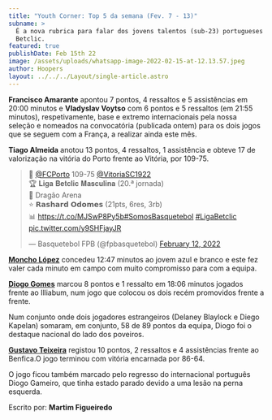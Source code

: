 ```yaml
---
title: "Youth Corner: Top 5 da semana (Fev. 7 - 13)"
subname: >
  É a nova rubrica para falar dos jovens talentos (sub-23) portugueses na Liga
  Betclic.
featured: true
publishDate: Feb 15th 22
image: /assets/uploads/whatsapp-image-2022-02-15-at-12.13.57.jpeg
author: Hoopers
layout: ../../../Layout/single-article.astro
---
```

**Francisco Amarante** apontou 7 pontos, 4 ressaltos e 5 assistências em 20:00 minutos e **Vladyslav Voytso** com 6 pontos e 5 ressaltos (em 21:55 minutos), respetivamente, base e extremo internacionais pela nossa seleção e nomeados na convocatória (publicada ontem) para os dois jogos que se seguem com a França, a realizar ainda este mês.

**Tiago Almeida** anotou 13 pontos, 4 ressaltos, 1 assistência e obteve 17 de valorização na vitória do Porto frente ao Vitória, por 109-75.

<blockquote class="twitter-tweet"><p lang="pt" dir="ltr">🏀 <a href="https://twitter.com/FCPorto?ref_src=twsrc%5Etfw">@FCPorto</a> 109-75 <a href="https://twitter.com/VitoriaSC1922?ref_src=twsrc%5Etfw">@VitoriaSC1922</a> <br>🏆 𝐋𝐢𝐠𝐚 𝐁𝐞𝐭𝐜𝐥𝐢𝐜 𝐌𝐚𝐬𝐜𝐮𝐥𝐢𝐧𝐚 (20.ª jornada)<br>📍 Dragão Arena <br>⭐ 𝗥𝗮𝘀𝗵𝗮𝗿𝗱 𝗢𝗱𝗼𝗺𝗲𝘀 (21pts, 6res, 3rb)<br>📊 <a href="https://t.co/MJSwP8Py5b">https://t.co/MJSwP8Py5b</a><a href="https://twitter.com/hashtag/SomosBasquetebol?src=hash&amp;ref_src=twsrc%5Etfw">#SomosBasquetebol</a> <a href="https://twitter.com/hashtag/LigaBetclic?src=hash&amp;ref_src=twsrc%5Etfw">#LigaBetclic</a> <a href="https://t.co/y9SHFjayJR">pic.twitter.com/y9SHFjayJR</a></p>&mdash; Basquetebol FPB (@fpbasquetebol) <a href="https://twitter.com/fpbasquetebol/status/1492587267138932746?ref_src=twsrc%5Etfw">February 12, 2022</a></blockquote> <script async src="https://platform.twitter.com/widgets.js" charset="utf-8"></script>

**[Moncho López](https://twitter.com/martimfs/status/1492920251163492353?s=21)** concedeu 12:47 minutos ao jovem azul e branco e este fez valer cada minuto em campo com muito compromisso para com a equipa.

**[Diogo Gomes](https://twitter.com/fpbasquetebol/status/1492586503117094920?s=21)** marcou 8 pontos e 1 ressalto em 18:06 minutos jogados frente ao Illiabum, num jogo que colocou os dois recém promovidos frente a frente.

Num conjunto onde dois jogadores estrangeiros (Delaney Blaylock e Diego Kapelan) somaram, em conjunto, 58 de 89 pontos da equipa, Diogo foi o destaque nacional do lado dos poveiros.

**[Gustavo Teixeira](https://twitter.com/fpbasquetebol/status/1492558041325219841?s=21)** registou 10 pontos, 2 ressaltos e 4 assistências frente ao Benfica.O jogo terminou com vitória encarnada por 86-64.

O jogo ficou também marcado pelo regresso do internacional português Diogo Gameiro, que tinha estado parado devido a uma lesão na perna esquerda.

Escrito por: **Martim Figueiredo**
